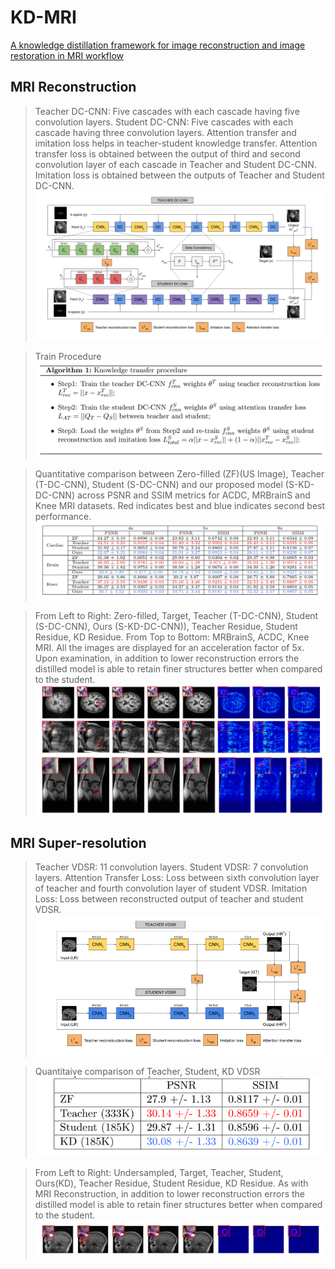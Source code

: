 # KD-MRI
[A knowledge distillation framework for image reconstruction and image restoration in MRI workflow](https://openreview.net/forum?id=OrBdiT86_O)
## MRI Reconstruction
>Teacher DC-CNN: Five cascades with each cascade having five convolution layers. Student DC-CNN: Five cascades with each cascade having three convolution layers. Attention transfer and imitation loss helps in teacher-student knowledge transfer. Attention transfer loss is obtained between the output of third and second convolution layer of each cascade in Teacher and Student DC-CNN. Imitation loss is obtained between the outputs of Teacher and Student DC-CNN.
![dc_cnn_kd](imgs/dc_cnn_kd.png)

>Train Procedure
![kd_train](imgs/kd_train.png)

>Quantitative comparison between Zero-filled (ZF)(US Image), Teacher (T-DC-CNN), Student (S-DC-CNN) and our proposed model (S-KD-DC-CNN) across PSNR and SSIM metrics for ACDC, MRBrainS and Knee MRI datasets. Red indicates best and blue indicates second best performance.
![dc_cnn_kd_table](imgs/dc_cnn_kd_table.png)

>From Left to Right: Zero-filled, Target, Teacher (T-DC-CNN), Student (S-DC-CNN), Ours (S-KD-DC-CNN)), Teacher Residue, Student Residue, KD Residue. From Top to Bottom: MRBrainS, ACDC, Knee MRI. All the images are displayed for an acceleration factor of 5x. Upon examination, in addition to lower reconstruction errors the distilled model is able to retain finer structures better when compared to the student.
![dc_cnn_kd_result](imgs/dc_cnn_kd_results.png)

## MRI Super-resolution
>Teacher VDSR: 11 convolution layers. Student VDSR: 7 convolution layers. Attention Transfer Loss: Loss between sixth convolution layer of teacher and fourth convolution layer of student VDSR. Imitation Loss: Loss between reconstructed output of teacher and student VDSR.
![vdsr_kd](imgs/vdsr_kd.png)

>Quantitaive comparison of Teacher, Student, KD VDSR
![vdsr_table](imgs/vdsr_table.png)

>From Left to Right: Undersampled, Target, Teacher, Student, Ours(KD), Teacher Residue, Student Residue, KD Residue. As with MRI Reconstruction, in addition to lower reconstruction errors the distilled model is able to retain finer structures better when compared to the student.
![vdsr_result](imgs/vdsr_result.png)